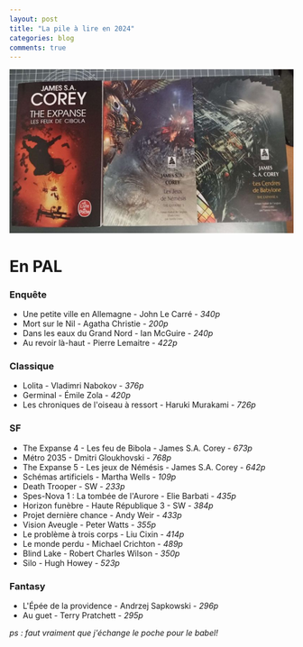 ```yaml
---
layout: post
title: "La pile à lire en 2024"
categories: blog
comments: true
---
```


![The Expanse](https://github.com/homeostasie/bouquins/raw/master/_pics/blog/2024/the-expanse.jpg)

# En PAL

### Enquête

- Une petite ville en Allemagne - John Le Carré - *340p*
- Mort sur le Nil - Agatha Christie - *200p*
- Dans les eaux du Grand Nord - Ian McGuire - *240p*
- Au revoir là-haut - Pierre Lemaitre - *422p*

### Classique

- Lolita - Vladimri Nabokov - *376p*
- Germinal - Émile Zola - *420p*
- Les chroniques de l'oiseau à ressort - Haruki Murakami - *726p*


### SF

- The Expanse 4 - Les feu de Bibola - James S.A. Corey - *673p*
- Métro 2035 - Dmitri Gloukhovski - *768p*
- The Expanse 5 - Les jeux de Némésis - James S.A. Corey - *642p*
- Schémas artificiels - Martha Wells - *109p*
- Death Trooper - SW - *233p*
- Spes-Nova 1 : La tombée de l'Aurore - Elie Barbati - *435p*
- Horizon funèbre - Haute République 3 - SW - *384p*
- Projet dernière chance - Andy Weir - *433p*
- Vision Aveugle - Peter Watts - *355p*
- Le problème à trois corps - Liu Cixin - *414p*
- Le monde perdu - Michael Crichton - *489p*
- Blind Lake - Robert Charles Wilson - *350p*
- Silo - Hugh Howey - *523p*


### Fantasy

- L'Épée de la providence - Andrzej Sapkowski - *296p*
- Au guet - Terry Pratchett - *295p*

*ps : faut vraiment que j'échange le poche pour le babel!*




